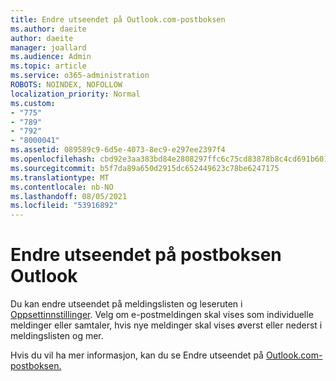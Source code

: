 ```yaml
---
title: Endre utseendet på Outlook.com-postboksen
ms.author: daeite
author: daeite
manager: joallard
ms.audience: Admin
ms.topic: article
ms.service: o365-administration
ROBOTS: NOINDEX, NOFOLLOW
localization_priority: Normal
ms.custom:
- "775"
- "789"
- "792"
- "8000041"
ms.assetid: 089589c9-6d5e-4073-8ec9-e297ee2397f4
ms.openlocfilehash: cbd92e3aa383bd84e2808297ffc6c75cd83878b8c4cd691b601af667f2110de2
ms.sourcegitcommit: b5f7da89a650d2915dc652449623c78be6247175
ms.translationtype: MT
ms.contentlocale: nb-NO
ms.lasthandoff: 08/05/2021
ms.locfileid: "53916892"
---
```

# <a name="change-the-look-of-your-outlook-mailbox"></a>Endre utseendet på postboksen Outlook

Du kan endre utseendet på meldingslisten og leseruten i [Oppsettinnstillinger](https://outlook.live.com/mail/options/mail/layout). Velg om e-postmeldingen skal vises som individuelle meldinger eller samtaler, hvis nye meldinger skal vises øverst eller nederst i meldingslisten og mer.
  
Hvis du vil ha mer informasjon, kan du se Endre utseendet på [Outlook.com-postboksen.](https://support.office.com/article/b41c2ecb-f23c-42b3-b7f8-659646d5e58c?wt.mc_id=Office_Outlook_com_Alchemy)

